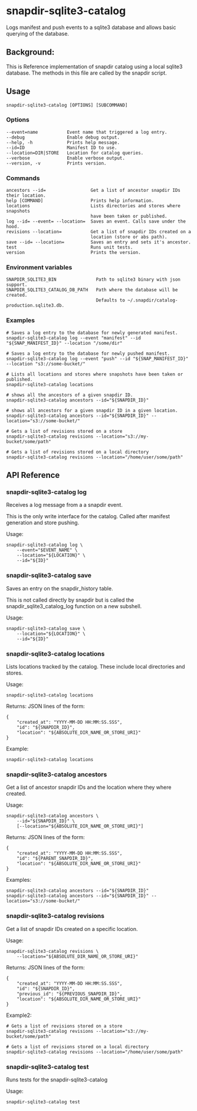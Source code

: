 # snapdir-sqlite3-catalog

Logs manifest and push events to a sqlite3 database and allows
basic querying of the database.

## Background:

This is Reference implementation of snapdir catalog using
a local sqlite3 database. The methods in this file are
called by the snapdir script.

## Usage

    snapdir-sqlite3-catalog [OPTIONS] [SUBCOMMAND]

### Options

    --event=name           Event name that triggered a log entry.
    --debug                Enable debug output.
    --help, -h             Prints help message.
    --id=ID                Manifest ID to use.
    --location=DIR|STORE   Location for catalog queries.
    --verbose              Enable verbose output.
    --version, -v          Prints version.

### Commands

    ancestors --id=                 Get a list of ancestor snapdir IDs their location.
    help [COMMAND]                  Prints help information.
    locations                       Lists directories and stores where snapshots
                                    have been taken or published.
    log --id= --event= --location=  Saves an event. Calls save under the hood.
    revisions --location=           Get a list of snapdir IDs created on a
                                    location (store or abs path).
    save --id= --location=          Saves an entry and sets it's ancestor.
    test                            Runs unit tests.
    version                         Prints the version.

### Environment variables

    SNAPDIR_SQLITE3_BIN               Path to sqlite3 binary with json support.
    SNAPDIR_SQLITE3_CATALOG_DB_PATH   Path where the database will be created.
                                      Defaults to ~/.snapdir/catalog-production.sqlite3.db.
### Examples

    # Saves a log entry to the database for newly generated manifest.
    snapdir-sqlite3-catalog log --event "manifest" --id "${SNAP_MANIFEST_ID}" --location "/some/dir"

    # Saves a log entry to the database for newly pushed manifest.
    snapdir-sqlite3-catalog log --event "push" --id "${SNAP_MANIFEST_ID}" --location "s3://some-bucket/"

    # Lists all locations and stores where snapshots have been taken or published.
    snapdir-sqlite3-catalog locations

    # shows all the ancestors of a given snapdir ID.
    snapdir-sqlite3-catalog ancestors --id="${SNAPDIR_ID}"

    # shows all ancestors for a given snapdir ID in a given location.
    snapdir-sqlite3-catalog ancestors --id="${SNAPDIR_ID}" --location="s3://some-bucket/"

    # Gets a list of revisions stored on a store
    snapdir-sqlite3-catalog revisions --location="s3://my-bucket/some/path"

    # Gets a list of revisions stored on a local directory
    snapdir-sqlite3-catalog revisions --location="/home/user/some/path"

## API Reference

### snapdir-sqlite3-catalog log

Receives a log message from a a snapdir event.

This is the only write interface for the catalog.
Called after manifest generation and store pushing.

Usage:

    snapdir-sqlite3-catalog log \
        --event="$EVENT_NAME" \
        --location="${LOCATION}" \
        --id="${ID}"

### snapdir-sqlite3-catalog save

Saves an entry on the snapdir_history table.

This is not called directly by snapdir but is called
the snapdir_sqlite3_catalog_log function on a new subshell.

Usage:

    snapdir-sqlite3-catalog save \
        --location="${LOCATION}" \
        --id="${ID}"

### snapdir-sqlite3-catalog locations

Lists locations tracked by the catalog. These include local directories and stores.

Usage:

    snapdir-sqlite3-catalog locations

Returns: JSON lines of the form:

    {
        "created_at": "YYYY-MM-DD HH:MM:SS.SSS",
        "id": "${SNAPDIR_ID}",
        "location": "${ABSOLUTE_DIR_NAME_OR_STORE_URI}"
    }

Example:

    snapdir-sqlite3-catalog locations

### snapdir-sqlite3-catalog ancestors

Get a list of ancestor snapdir IDs and the location where they where created.

Usage:

    snapdir-sqlite3-catalog ancestors \
        --id="${SNAPDIR_ID}" \
        [--location="${ABSOLUTE_DIR_NAME_OR_STORE_URI}"]

Returns: JSON lines of the form:

    {
        "created_at": "YYYY-MM-DD HH:MM:SS.SSS",
        "id": "${PARENT_SNAPDIR_ID}",
        "location": "${ABSOLUTE_DIR_NAME_OR_STORE_URI}"
    }

Examples:

    snapdir-sqlite3-catalog ancestors --id="${SNAPDIR_ID}"
    snapdir-sqlite3-catalog ancestors --id="${SNAPDIR_ID}" --location="s3://some-bucket/"

### snapdir-sqlite3-catalog revisions

Get a list of snapdir IDs created on a specific location.

Usage:

    snapdir-sqlite3-catalog revisions \
        --location="${ABSOLUTE_DIR_NAME_OR_STORE_URI}"

Returns: JSON lines of the form:

    {
        "created_at": "YYYY-MM-DD HH:MM:SS.SSS",
        "id": "${SNAPDIR_ID}",
        "previous_id": "${PREVIOUS_SNAPDIR_ID}",
        "location": "${ABSOLUTE_DIR_NAME_OR_STORE_URI}"
    }

Example2:

    # Gets a list of revisions stored on a store
    snapdir-sqlite3-catalog revisions --location="s3://my-bucket/some/path"

    # Gets a list of revisions stored on a local directory
    snapdir-sqlite3-catalog revisions --location="/home/user/some/path"

### snapdir-sqlite3-catalog test

Runs tests for the snapdir-sqlite3-catalog

Usage:

    snapdir-sqlite3-catalog test
